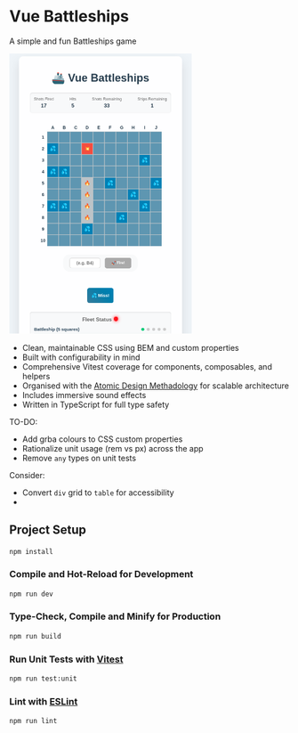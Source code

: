 # Vue Battleships

A simple and fun Battleships game

<img src="https://github.com/rndware/vue-battleships/blob/main/media/battleships-screenshot.png" width="65%" />

- Clean, maintainable CSS using BEM and custom properties
- Built with configurability in mind
- Comprehensive Vitest coverage for components, composables, and helpers
- Organised with the [Atomic Design Methadology](https://atomicdesign.bradfrost.com/chapter-2/) for scalable architecture
- Includes immersive sound effects
- Written in TypeScript for full type safety

TO-DO:

- Add grba colours to CSS custom properties
- Rationalize unit usage (rem vs px) across the app
- Remove `any` types on unit tests

Consider:
- Convert `div` grid to `table` for accessibility
- 

## Project Setup

```sh
npm install
```

### Compile and Hot-Reload for Development

```sh
npm run dev
```

### Type-Check, Compile and Minify for Production

```sh
npm run build
```

### Run Unit Tests with [Vitest](https://vitest.dev/)

```sh
npm run test:unit
```

### Lint with [ESLint](https://eslint.org/)

```sh
npm run lint
```
